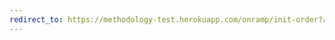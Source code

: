 ```yaml
---
redirect_to: https://methodology-test.herokuapp.com/onramp/init-order?referral_code=CAMELLA10
---
```

